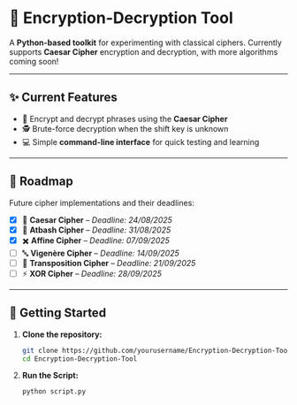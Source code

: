 # 🔐 Encryption-Decryption Tool  

A **Python-based toolkit** for experimenting with classical ciphers. Currently supports **Caesar Cipher** encryption and decryption, with more algorithms coming soon!  

---

## ✨ Current Features  
- 🔑 Encrypt and decrypt phrases using the **Caesar Cipher**  
- 🕵️ Brute-force decryption when the shift key is unknown  
- 💻 Simple **command-line interface** for quick testing and learning  

---

## 📅 Roadmap  

Future cipher implementations and their deadlines:  

- [X] 🔑 **Caesar Cipher** – *Deadline: 24/08/2025*
- [X] 🔄 **Atbash Cipher** – *Deadline: 31/08/2025*  
- [X] ✖️ **Affine Cipher** – *Deadline: 07/09/2025*  
- [ ] 🔤 **Vigenère Cipher** – *Deadline: 14/09/2025*  
- [ ] 🔀 **Transposition Cipher** – *Deadline: 21/09/2025*  
- [ ] ⚡ **XOR Cipher** – *Deadline: 28/09/2025*

---

## 🚀 Getting Started  

1. **Clone the repository:**  
   ```bash
   git clone https://github.com/yourusername/Encryption-Decryption-Tool.git
   cd Encryption-Decryption-Tool
2. **Run the Script:**
   ```bash
   python script.py
